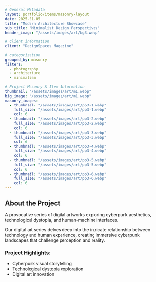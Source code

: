 ```yaml
---
# General Metadata
layout: portfolio/items/masonry-layout
date: 2025-01-05
title: "Modern Architecture Showcase"
sub_title: "Minimalist Design Perspectives"
header_image: "/assets/images/art/bg3.webp"

# client information
client: "DesignSpaces Magazine"

# categorization
grouped_by: masonry
filters:
  - photography
  - architecture
  - minimalism

# Project Masonry & Item Information
thumbnail: "/assets/images/art/m1.webp"
big_image: "/assets/images/art/m1.webp"
masonry_images:
  - thumbnail: "/assets/images/art/pp3-1.webp"
    full_size: "/assets/images/art/pp3-1.webp"
    col: 6
  - thumbnail: "/assets/images/art/pp3-2.webp"
    full_size: "/assets/images/art/pp3-2.webp"
    col: 6
  - thumbnail: "/assets/images/art/pp3-3.webp"
    full_size: "/assets/images/art/pp3-3.webp"
    col: 6
  - thumbnail: "/assets/images/art/pp3-4.webp"
    full_size: "/assets/images/art/pp3-4.webp"
    col: 6
  - thumbnail: "/assets/images/art/pp3-5.webp"
    full_size: "/assets/images/art/pp3-5.webp"
    col: 6
  - thumbnail: "/assets/images/art/pp3-6.webp"
    full_size: "/assets/images/art/pp3-6.webp"
    col: 6
---
```

## About the Project
<p class="lead">A provocative series of digital artworks exploring cyberpunk aesthetics, technological dystopia, and human-machine interfaces.</p>

Our digital art series delves deep into the intricate relationship between technology and human experience, creating immersive cyberpunk landscapes that challenge perception and reality.

### Project Highlights:
- Cyberpunk visual storytelling
- Technological dystopia exploration
- Digital art innovation
